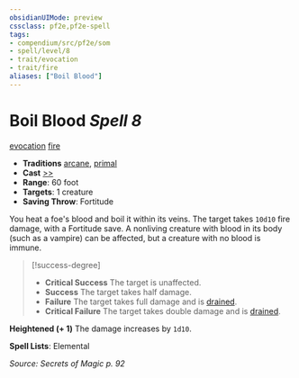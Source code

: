 ```yaml
---
obsidianUIMode: preview
cssclass: pf2e,pf2e-spell
tags:
- compendium/src/pf2e/som
- spell/level/8
- trait/evocation
- trait/fire
aliases: ["Boil Blood"]
---
```

# Boil Blood *Spell 8*   
[evocation](evocation.md "Evocation School Trait")  [fire](fire.md "Fire Energy & Element Trait")  

- **Traditions** [arcane](arcane.md "Arcane Tradition Trait"), [primal](primal.md "Primal Tradition Trait")
- **Cast** [>>](chapter-9-playing-the-game.md#Actions "Two-Action") 
- **Range**: 60 foot
- **Targets**: 1 creature
- **Saving Throw**: Fortitude

You heat a foe's blood and boil it within its veins. The target takes `10d10` fire damage, with a Fortitude save. A nonliving creature with blood in its body (such as a vampire) can be affected, but a creature with no blood is immune.

> [!success-degree] 
> - **Critical Success** The target is unaffected.
> - **Success** The target takes half damage.
> - **Failure** The target takes full damage and is [drained](conditions.md#Drained).
> - **Critical Failure** The target takes double damage and is [drained](conditions.md#Drained).

**Heightened (+ 1)** The damage increases by `1d10`.

**Spell Lists**: Elemental

*Source: Secrets of Magic p. 92*
